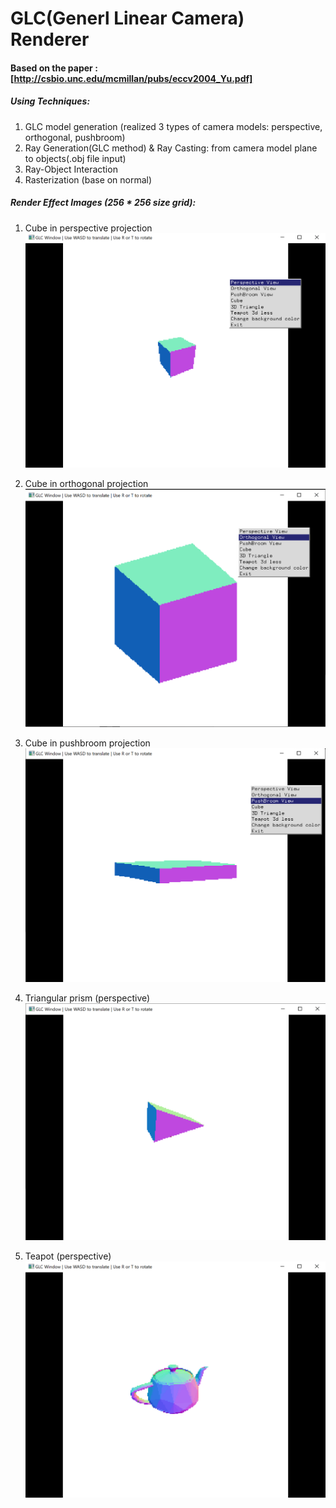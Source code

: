 # GLC(Generl Linear Camera) Renderer

#### Based on the paper : [http://csbio.unc.edu/mcmillan/pubs/eccv2004_Yu.pdf]

##### Using Techniques:

1. GLC model generation (realized 3 types of camera models: perspective, orthogonal, pushbroom)
2. Ray Generation(GLC method) & Ray Casting: from camera model plane to objects(.obj file input)
3. Ray-Object Interaction
4. Rasterization (base on normal) 

##### Render Effect Images (256 * 256 size grid):

1. Cube in perspective projection
![alt text](glc_4.png "1")

2.  Cube in orthogonal projection
![alt text](glc_2.png "2")

3. Cube in pushbroom projection
![alt text](glc_3.png "3")

4. Triangular prism (perspective)
![alt text](glc_5.png "4")

5. Teapot (perspective)
![alt text](glc_6.png "5")


